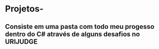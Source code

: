 # Projetos-
## Consiste em uma pasta com todo meu progesso dentro do C# através de alguns desafios no URIJUDGE
